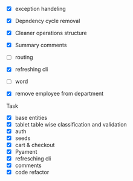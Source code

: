 
- [x] exception handeling
- [x] Depndency cycle removal
- [x] Cleaner operations structure
- [x] Summary comments
- [ ] routing
- [x] refreshing cli
- [ ] word
- [x] remove employee from department 




Task

- [x] base entities
- [x] tablet table wise classification and validation
- [x] auth
- [x] seeds
- [x] cart & checkout
- [x] Pyament
- [x] refresching cli
- [x] comments
- [x] code refactor